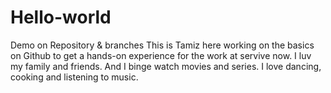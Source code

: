 # Hello-world
Demo on Repository &amp; branches
This is Tamiz here working on the basics on Github to get a hands-on experience for the work at servive now.
I luv my family and friends.
And I binge watch movies and series.
I love dancing, cooking and listening to music.

